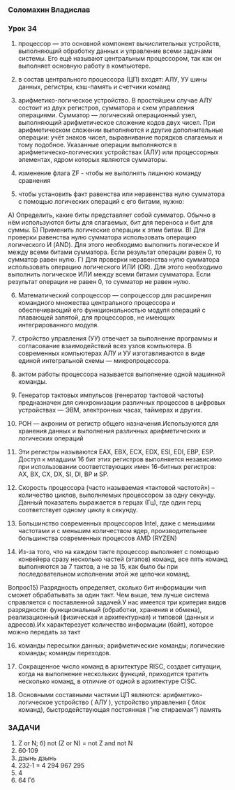 ### Соломахин Владислав
### Урок 34 

1) процессор — это основной компонент вычислительных устройств, выполняющий обработку данных и управление всеми задачами системы. Его ещё называют центральным процессором, так как он выполняет основную работу в компьютере.

2) в состав центрального процессора (ЦП) входят: АЛУ, УУ шины данных, регистры, кэш-память и счетчики команд

3) арифметико-логическое устройство. В простейшем случае АЛУ состоит из двух регистров, сумматора и схем управления операциями. 
Сумматор — логический операционный узел, выполняющий арифметическое сложение кодов двух чисел. При арифметическом сложении выполняются и другие дополнительные операции: учёт знаков чисел, выравнивание порядков слагаемых и тому подобное. Указанные операции выполняются в арифметическо-логических устройствах (АЛУ) или процессорных элементах, ядром которых являются сумматоры.

4) изменение флага ZF - чтобы не выполнять лишнюю команду сравнения

5) чтобы установить факт равенства или неравенства нулю сумматора с помощью логических операций с его битами, нужно:

А) Определить, какие биты представляет собой сумматор. Обычно в нём используются биты для слагаемых, бит для переноса и бит для суммы. Б) Применить логические операции к этим битам. В) Для проверки равенства нулю сумматора использовать операцию логического И (AND). Для этого необходимо выполнить логическое И между всеми битами сумматора. Если результат операции равен 0, то сумматор равен нулю. Г) Для проверки неравенства нулю сумматора использовать операцию логического ИЛИ (OR). Для этого необходимо выполнить логическое ИЛИ между всеми битами сумматора. Если результат операции не равен 0, то сумматор не равен нулю.

6) Математический сопроцессор — сопроцессор для расширения командного множества центрального процессора и обеспечивающий его функциональностью модуля операций с плавающей запятой, для процессоров, не имеющих интегрированного модуля.

7) стройство управления (УУ) отвечает за выполнение программы и согласование взаимодействий всех узлов компьютера. В современных компьютерах АЛУ и УУ изготавливаются в виде единой интегральной схемы — микропроцессора.

8) актом работы процессора называется выполнение одной машинной команды.

9) Генератор тактовых импульсов (генератор тактовой частоты) предназначен для синхронизации различных процессов в цифровых устройствах — ЭВМ, электронных часах, таймерах и других.

10) РОН — акроним от регистр общего назначения.Используются для хранения данных и выполнения различных арифметических и логических операций

11) Эти регистры называются EAX, EBX, ECX, EDX, ESI, EDI, EBP, ESP. Доступ к младшим 16 бит этих регистров выполняется независимо при использовании соответствующих имен 16-битных регистров: AX, BX, CX, DX, SI, DI, BP и SP.

12) Скорость процессора (часто называемая «тактовой частотой») – количество циклов, выполняемых процессором за одну секунду. Данный показатель выражается в герцах (Гц), где один герц соответствует одному циклу в секунду.

13) Большинство современных процессоров Intel, даже с меньшими частотами и с меньшим количеством ядер, производительнее большинства современных процессов AMD (RYZEN)

14) Из-за того, что на каждом такте процессор выполняет с помощью конвейера сразу несколько частей (этапов) команд, все пять команд выполняются за 7 тактов, а не за 15, как было бы при последовательном исполнении этой же цепочки команд.

Вопрос15) Разрядность определяет, сколько бит информации чип сможет обрабатывать за один такт. Чем выше, тем лучше система справляется с поставленной задачей.У нас имеется три критерия видов разрядности: функциональный (обработки, хранения и обмена), реализационный (физическая и архитектурная) и типовой (данных и адресов).Их характерезует количество информации (байт), которое можно передать за такт

16) команды пересылки данных; арифметические команды; логические команды; команды переходов.

17) Сокращенное число команд в архитектуре RISC, создает ситуации, когда на выполнение нескольких функций, приходится тратить несколько команд, в отличие от одной в архитектуре CISC.

18) Основными составными частями ЦП являются: арифметико-логическое устройство ( АЛУ ), устройство управления ( блок команд), быстродействующая постоянная (“не стираемая”) память

### ЗАДАЧИ
1) Z or N; б) not (Z or N) = not Z and not N
2) 60⋅109
3) дзынь дзынь
4) 232‐1 = 4 294 967 295
5) 4
6) 64 Гб
